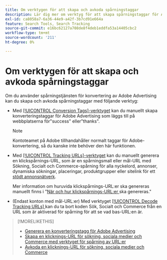 ```yaml
---
title: Om verktygen för att skapa och avkoda spårningstaggar
description: Lär dig mer om verktyg för att skapa spårningstaggar för Adobe Advertising och klickspårningstaggar för sökningar, sociala medier och Commerce samt hur du avkodar befintliga klickspårningstaggar.
exl-id: ca8058a7-6a36-44e9-a42f-3b7cd91e664a
feature: Search Tools, Search Tracking
source-git-commit: e16bc62127a708de8f4deb1eddfa53a14405cbc2
workflow-type: tm+mt
source-wordcount: '211'
ht-degree: 0%

---
```


# Om verktygen för att skapa och avkoda spårningstaggar

Om du använder spårningstjänsten för konvertering av Adobe Advertising kan du skapa och avkoda spårningstaggar med följande verktyg:

* Med [[!UICONTROL Conversion Tags]-verktyget](conversion-tag-generate.md) kan du manuellt skapa konverteringstaggar för Adobe Advertising som läggs till på webbplatserna för&quot;success&quot; eller&quot;thanks&quot;.

  >[!NOTE]
  >
  >Kontoteamet på Adobe tillhandahåller normalt taggar för Adobe-konvertering, så du kanske inte behöver den här funktionen.

* Med [[!UICONTROL Tracking URLs]-verktyget](click-tracking-url-generate.md) kan du manuellt generera en klickspårnings-URL, som är en spårningsmall eller mål-URL med Sökning, Socialt och Commerce-spårning för alla nyckelord, annonser, dynamiska sökningar, placeringar, produktgrupper eller sitelink för ett [stödt annonsnätverk](/help/search-social-commerce/introduction/supported-inventory.md).

  Mer information om huruvida klickspårnings-URL:er ska genereras manuellt finns i &quot;[När och hur klickspårnings-URL:er ](/help/search-social-commerce/tracking/click-tracking-ways-to-generate.md) ska genereras.&quot;

* (Endast konton med mål-URL:er) Med verktyget [[!UICONTROL Decode Tracking URLs] ](click-tracking-url-decode.md) kan du ta bort koden Sök, Socialt och Commerce från en URL som är aktiverad för spårning för att se vad bas-URL:en är.

>[!MORELIKETHIS]
>
>* [Generera en konverteringstagg för Adobe Advertising](conversion-tag-generate.md)
>* [Skapa en klicknings-URL för sökning, sociala medier och Commerce med verktyget för spårning av URL:er](click-tracking-url-generate.md)
>* [Avkoda en klicknings-URL för sökning, sociala medier och Commerce](click-tracking-url-decode.md)
